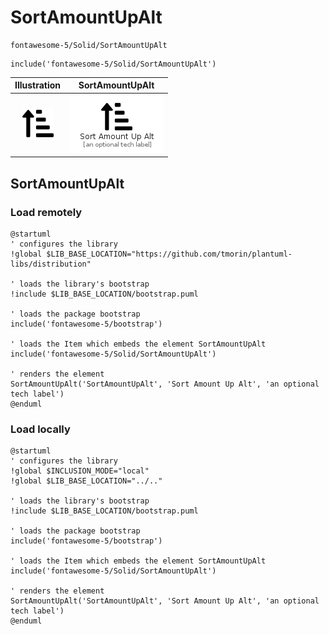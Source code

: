 # SortAmountUpAlt


```text
fontawesome-5/Solid/SortAmountUpAlt
```

```text
include('fontawesome-5/Solid/SortAmountUpAlt')
```



| Illustration | SortAmountUpAlt |
| :---: | :---: |
| ![illustration for Illustration](../../fontawesome-5/Solid/SortAmountUpAlt.png) | ![illustration for SortAmountUpAlt](../../fontawesome-5/Solid/SortAmountUpAlt.Local.png) |




## SortAmountUpAlt

### Load remotely
```plantuml
@startuml
' configures the library
!global $LIB_BASE_LOCATION="https://github.com/tmorin/plantuml-libs/distribution"

' loads the library's bootstrap
!include $LIB_BASE_LOCATION/bootstrap.puml

' loads the package bootstrap
include('fontawesome-5/bootstrap')

' loads the Item which embeds the element SortAmountUpAlt
include('fontawesome-5/Solid/SortAmountUpAlt')

' renders the element
SortAmountUpAlt('SortAmountUpAlt', 'Sort Amount Up Alt', 'an optional tech label')
@enduml
```

### Load locally
```plantuml
@startuml
' configures the library
!global $INCLUSION_MODE="local"
!global $LIB_BASE_LOCATION="../.."

' loads the library's bootstrap
!include $LIB_BASE_LOCATION/bootstrap.puml

' loads the package bootstrap
include('fontawesome-5/bootstrap')

' loads the Item which embeds the element SortAmountUpAlt
include('fontawesome-5/Solid/SortAmountUpAlt')

' renders the element
SortAmountUpAlt('SortAmountUpAlt', 'Sort Amount Up Alt', 'an optional tech label')
@enduml
```

